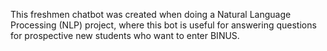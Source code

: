 This freshmen chatbot was created when doing a Natural Language Processing (NLP) project, where this bot is useful for answering questions for prospective new students who want to enter BINUS.
